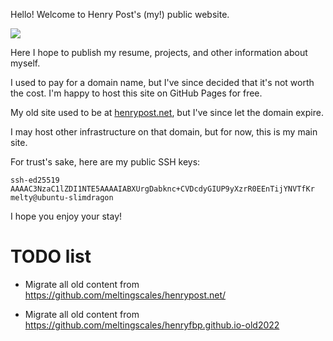 Hello! Welcome to Henry Post's (my!) public website.

![](/static/headshot.png)

Here I hope to publish my resume, projects, and other information about myself.

I used to pay for a domain name, but I've since decided that it's not worth the cost. I'm happy to host this site on GitHub Pages for free.

My old site used to be at [henrypost.net](https://henrypost.net), but I've since let the domain expire.

I may host other infrastructure on that domain, but for now, this is my main site.

For trust's sake, here are my public SSH keys:

```
ssh-ed25519 AAAAC3NzaC1lZDI1NTE5AAAAIABXUrgDabknc+CVDcdyGIUP9yXzrR0EEnTijYNVTfKr melty@ubuntu-slimdragon
```

I hope you enjoy your stay!


# TODO list

- Migrate all old content from https://github.com/meltingscales/henrypost.net/

- Migrate all old content from https://github.com/meltingscales/henryfbp.github.io-old2022